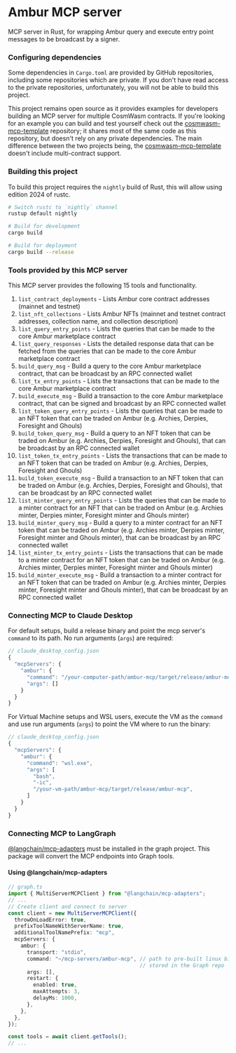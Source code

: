# Ambur MCP server

MCP server in Rust, for wrapping Ambur query and execute entry point messages to be broadcast by a signer.

### Configuring dependencies
Some dependencies in `Cargo.toml` are provided by GitHub repositories, including some repositories which are private. If you don't have read access to the private repositories, unfortunately, you will not be able to build this project. 

This project remains open source as it provides examples for developers building an MCP server for multiple CosmWasm contracts. If you're looking for an example you can build and test yourself check out the [cosmwasm-mcp-template](https://github.com/archway-network/cosmwasm-mcp-template) repository; it shares most of the same code as this repository, but doesn't rely on any private dependencies. The main difference between the two projects being, the [cosmwasm-mcp-template](https://github.com/archway-network/cosmwasm-mcp-template) doesn't include multi-contract support.

### Building this project

To build this project requires the `nightly` build of Rust, this will allow using edition 2024 of rustc.

```sh
# Switch rustc to `nightly` channel
rustup default nightly
```

```sh
# Build for development
cargo build
```

```sh
# Build for deployment
cargo build --release
```

### Tools provided by this MCP server

This MCP server provides the following 15 tools and functionality.

1. `list_contract_deployments` - Lists Ambur core contract addresses (mainnet and testnet)
2. `list_nft_collections` - Lists Ambur NFTs (mainnet and testnet contract addresses, collection name, and collection description)
3. `list_query_entry_points` - Lists the queries that can be made to the core Ambur marketplace contract
4. `list_query_responses` - Lists the detailed response data that can be fetched from the queries that can be made to the core Ambur marketplace contract
5. `build_query_msg` - Build a query to the core Ambur marketplace contract, that can be broadcast by an RPC connected wallet
6. `list_tx_entry_points` - Lists the transactions that can be made to the core Ambur marketplace contract
7. `build_execute_msg` - Build a transaction to the core Ambur marketplace contract, that can be signed and broadcast by an RPC connected wallet
8. `list_token_query_entry_points` - Lists the queries that can be made to an NFT token that can be traded on Ambur (e.g. Archies, Derpies, Foresight and Ghouls)
9. `build_token_query_msg` - Build a query to an NFT token that can be traded on Ambur (e.g. Archies, Derpies, Foresight and Ghouls), that can be broadcast by an RPC connected wallet
10. `list_token_tx_entry_points` - Lists the transactions that can be made to an NFT token that can be traded on Ambur (e.g. Archies, Derpies, Foresight and Ghouls)
11. `build_token_execute_msg` - Build a transaction to an NFT token that can be traded on Ambur (e.g. Archies, Derpies, Foresight and Ghouls), that can be broadcast by an RPC connected wallet
12. `list_minter_query_entry_points` - Lists the queries that can be made to a minter contract for an NFT that can be traded on Ambur (e.g. Archies minter, Derpies minter, Foresight minter and Ghouls minter)
13. `build_minter_query_msg` - Build a query to a minter contract for an NFT token that can be traded on Ambur (e.g. Archies minter, Derpies minter, Foresight minter and Ghouls minter), that can be broadcast by an RPC connected wallet
14. `list_minter_tx_entry_points` - Lists the transactions that can be made to a minter contract for an NFT token that can be traded on Ambur (e.g. Archies minter, Derpies minter, Foresight minter and Ghouls minter)
15. `build_minter_execute_msg` - Build a transaction to a minter contract for an NFT token that can be traded on Ambur (e.g. Archies minter, Derpies minter, Foresight minter and Ghouls minter), that can be broadcast by an RPC connected wallet

### Connecting MCP to Claude Desktop

For default setups, build a release binary and point the mcp server's `command` to its path. No run arguments (`args`) are required:
```js
// claude_desktop_config.json
{
  "mcpServers": {
    "ambur": {
      "command": "/your-computer-path/ambur-mcp/target/release/ambur-mcp",
      "args": []
    }
  }
}
```

For Virtual Machine setups and WSL users, execute the VM as the `command` and use run arguments (`args`) to point the VM where to run the binary:
```js
// claude_desktop_config.json
{
  "mcpServers": {
    "ambur": {
      "command": "wsl.exe",
      "args": [
        "bash",
        "-ic",
        "/your-vm-path/ambur-mcp/target/release/ambur-mcp",
      ]
    }
  }
}
```

### Connecting MCP to LangGraph

[@langchain/mcp-adapters](https://www.npmjs.com/package/@langchain/mcp-adapters) must be installed in the graph project. This package will convert the MCP endpoints into Graph tools.

#### Using @langchain/mcp-adapters

```ts
// graph.ts
import { MultiServerMCPClient } from "@langchain/mcp-adapters";
// ...
// Create client and connect to server
const client = new MultiServerMCPClient({
  throwOnLoadError: true,
  prefixToolNameWithServerName: true,
  additionalToolNamePrefix: "mcp",
  mcpServers: {
    ambur: {
      transport: "stdio",
      command: "~/mcp-servers/ambur-mcp", // path to pre-built linux binary 
                                          // stored in the Graph repo
      args: [],
      restart: {
        enabled: true,
        maxAttempts: 3,
        delayMs: 1000,
      },
    },
  },
});

const tools = await client.getTools();
// ...
```
